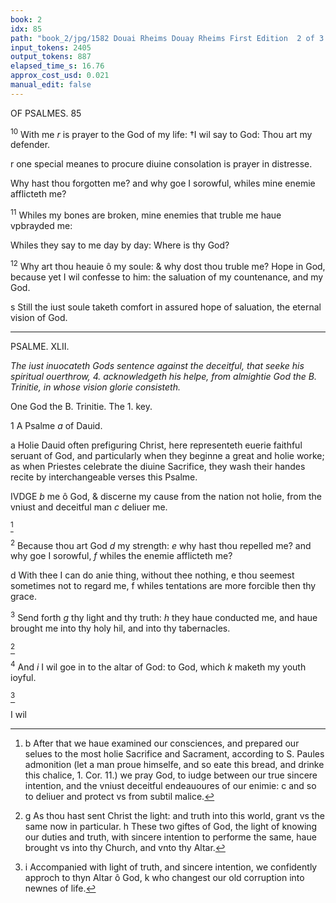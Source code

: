 ```yaml
---
book: 2
idx: 85
path: "book_2/jpg/1582 Douai Rheims Douay Rheims First Edition  2 of 3 1610 Old Testament.pdf-85.jpg"
input_tokens: 2405
output_tokens: 887
elapsed_time_s: 16.76
approx_cost_usd: 0.021
manual_edit: false
---
```

OF PSALMES. 85

<sup>10</sup> With me *r* is prayer to the God of my life: †I wil say to God: Thou art my defender.

<aside>r one special meanes to procure diuine consolation is prayer in distresse.</aside>

Why hast thou forgotten me? and why goe I sorowful, whiles mine enemie afflicteth me?

<sup>11</sup> Whiles my bones are broken, mine enemies that truble me haue vpbrayded me:

Whiles they say to me day by day: Where is thy God?

<sup>12</sup> Why art thou heauie ô my soule: & why dost thou truble me? Hope in God, because yet I wil confesse to him: the saluation of my countenance, and my God.

<aside>s Still the iust soule taketh comfort in assured hope of saluation, the eternal vision of God.</aside>

---

PSALME. XLII.

*The iust inuocateth Gods sentence against the deceitful, that seeke his spiritual ouerthrow, 4. acknowledgeth his helpe, from almightie God the B. Trinitie, in whose vision glorie consisteth.*

<aside>One God the B. Trinitie.
The 1. key.</aside>

1 A Psalme *a* of Dauid.

<aside>a Holie Dauid often prefiguring Christ, here representeth euerie faithful seruant of God, and particularly when they beginne a great and holie worke; as when Priestes celebrate the diuine Sacrifice, they wash their handes recite by interchangeable verses this Psalme.</aside>

IVDGE *b* me ô God, & discerne my cause from the nation not holie, from the vniust and deceitful man *c* deliuer me.

[^1]

<sup>2</sup> Because thou art God *d* my strength: *e* why hast thou repelled me? and why goe I sorowful, *f* whiles the enemie afflicteth me?

<aside>d With thee I can do anie thing, without thee nothing, e thou seemest sometimes not to regard me, f whiles tentations are more forcible then thy grace.</aside>

<sup>3</sup> Send forth *g* thy light and thy truth: *h* they haue conducted me, and haue brought me into thy holy hil, and into thy tabernacles.

[^2]

<sup>4</sup> And *i* I wil goe in to the altar of God: to God, which *k* maketh my youth ioyful.

[^3]

I wil

[^1]: b After that we haue examined our consciences, and prepared our selues to the most holie Sacrifice and Sacrament, according to S. Paules admonition (let a man proue himselfe, and so eate this bread, and drinke this chalice, 1. Cor. 11.) we pray God, to iudge between our true sincere intention, and the vniust deceitful endeauoures of our enimie: c and so to deliuer and protect vs from subtil malice.

[^2]: g As thou hast sent Christ the light: and truth into this world, grant vs the same now in particular. h These two giftes of God, the light of knowing our duties and truth, with sincere intention to performe the same, haue brought vs into thy Church, and vnto thy Altar.

[^3]: i Accompanied with light of truth, and sincere intention, we confidently approch to thyn Altar ô God, k who changest our old corruption into newnes of life.